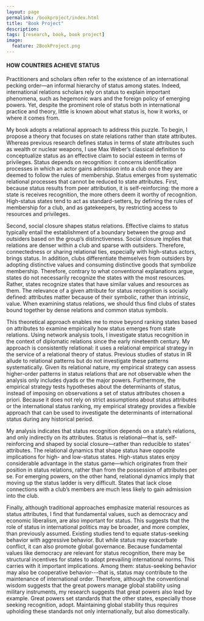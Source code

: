 ```yaml
---
layout: page
permalink: /bookproject/index.html
title: "Book Project"
description:
tags: [research, book, book project]
image:
  feature: 2BookProject.png
---
```


#### HOW COUNTRIES ACHIEVE STATUS

Practitioners and scholars often refer to the existence of an international pecking order—an informal hierarchy of status among states. Indeed, international relations scholars rely on status to explain important phenomena, such as hegemonic wars and the foreign policy of emerging powers. Yet, despite the prominent role of status both in international practice and theory, little is known about what status is, how it works, or where it comes from.

My book adopts a relational approach to address this puzzle. To begin, I propose a theory that focuses on state relations rather than state attributes. Whereas previous research defines status in terms of state attributes such as wealth or nuclear weapons, I use Max Weber’s classical definition to conceptualize status as an effective claim to social esteem in terms of privileges. Status depends on recognition: it concerns identification processes in which an actor gains admission into a club once they are deemed to follow the rules of membership. Status emerges from systematic relational processes that cannot be reduced to state attributes. First, because status results from peer attribution, it is self-reinforcing: the more a state is receives recognition, the more others deem it worthy of recognition. High-status states tend to act as standard-setters, by defining the rules of membership for a club, and as gatekeepers, by restricting access to resources and privileges.
 
Second, social closure shapes status relations. Effective claims to status typically entail the establishment of a boundary between the group and outsiders based on the group’s distinctiveness. Social closure implies that relations are denser within a club and sparse with outsiders. Therefore, connectedness or sharing relational ties, especially with high-status actors, brings status. In addition, clubs differentiate themselves from outsiders by adopting distinctive values and consuming distinctive goods that symbolize membership. Therefore, contrary to what conventional explanations argue, states do not necessarily recognize the states with the most resources. Rather, states  recognize states that have similar values and resources as them. The relevance of a given attribute for status recognition is socially defined: attributes matter because of their symbolic, rather than intrinsic, value. When examining status relations, we should thus find clubs of states bound together by dense relations and common status symbols.

This theoretical approach enables me to move beyond ranking states based on attributes to examine empirically how status emerges from state relations. Using network analysis tools, I investigate status recognition in the context of diplomatic relations since the early nineteenth century. My approach is consistently relational: it uses a relational empirical strategy in the service of a relational theory of status. Previous studies of status in IR allude to relational patterns but do not investigate these patterns systematically. Given its relational nature, my empirical strategy can assess higher-order patterns in status relations that are not observable when the analysis only includes dyads or the major powers. Furthermore, the empirical strategy tests hypotheses about the determinants of status, instead of imposing on observations a set of status attributes chosen a priori. Because it does not rely on strict assumptions about status attributes or the international status ranking, my empirical strategy provides a flexible approach that can be used to investigate the determinants of international status during any historical period.

My analysis indicates that status recognition depends on a state’s relations, and only indirectly on its attributes. Status is relational—that is, self-reinforcing and shaped by social closure—rather than reducible to states’ attributes. The relational dynamics that shape status have opposite implications for high- and low-status states. High-status states enjoy considerable advantage in the status game—which originates from their position in status relations, rather than from the possession of attributes per se. For emerging powers, on the other hand, relational dynamics imply that moving up the status ladder is very difficult. States that lack close connections with a club’s members are much less likely to gain admission into the club.

Finally, although traditional approaches emphasize material resources as status attributes, I find that fundamental values, such as democracy and economic liberalism, are also important for status. This suggests that the role of status in international politics may be broader, and more complex, than previously assumed. Existing studies tend to equate status-seeking behavior with aggressive behavior. But while status may exacerbate conflict, it can also promote global governance. Because fundamental values like democracy are relevant for status recognition, there may be structural incentives for states to adopt prevailing international norms. This carries with it important implications. Among them: status-seeking behavior may also be cooperative behavior---that is, status may contribute to the maintenance of international order. Therefore, although the conventional wisdom suggests that the great powers manage global stability using military instruments, my research suggests that great powers also lead by example. Great powers set standards that the other states, especially those seeking recognition, adopt. Maintaining global stability thus requires upholding these standards not only internationally, but also domestically.


